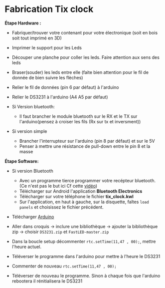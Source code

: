 # Fabrication Tix clock

**Étape Hardware :**
- Fabriquer/trouver votre contenant pour votre électronique (soit en bois soit tout imprimé en 3D)
- Imprimer le support pour les Leds
- Découper une planche pour coller les leds. Faire attention aux sens des leds
- Braser(souder) les leds entre elle (faite bien attention pour le fil de donnée de bien suivre les flèches)
- Relier le fil de données (pin 6 par défaut) à l'arduino
- Relier le DS3231 à l'arduino (A4 A5 par défaut)

- Si Version bluetooth:
    - Il faut brancher le module bluetooth sur le RX et le TX sur l'arduino(pensez à croiser les fils (Rx sur tx et inversment))
- Si version simple
    - Brancher l'interrupteur sur l'arduino (pin 8 par défaut) et sur le 5V
    - Penser à mettre une résistance de pull-down entre le pin 8 et la masse


**Étape Software:**

- Si version Bluetooth
    - Avec un programme tierce programmer votre recépteur bluetooth. (Ce n'est pas le but ici Cf cette [vidéo](https://www.youtube.com/watch?v=iC564i0wf0k))
    - Télécharger sur Android l'application **Bluetooth Electronics** 
    - Télécharger sur votre téléphone le fichier **tix_clock.kwl**
    - Sur l'application, en haut à gauche, sur la disquette, faîtes `load panels` et choisissez le fichier précédent.

- Télécharger [Arduino](https://www.arduino.cc/en/Main/Software)
- Aller dans croquis -> inclure une bibliothèque -> ajouter la bibliothèque zip -> choisir `DS3231.zip` et `FastLED-master.zip`    
 - Dans la boucle setup décommenter `rtc.setTime(11,47 , 00);`, mettre l'heure actuel.
- Téléverser le programme dans l'arduino pour mettre à l'heure le DS3231
- Commenter de nouveau `rtc.setTime(11,47 , 00);` 
- Téléverser de nouveau le programme. Sinon à chaque fois que l'arduino rebootera il rénitialisera le DS3231

